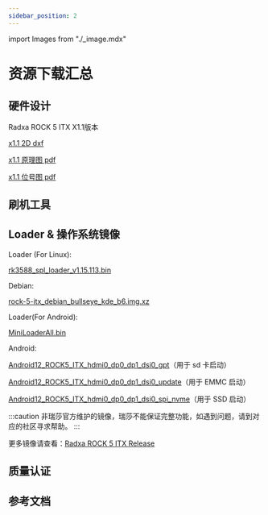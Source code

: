 ```yaml
---
sidebar_position: 2
---
```


import Images from "./\_image.mdx"

# 资源下载汇总

## 硬件设计

Radxa ROCK 5 ITX X1.1版本

[x1.1 2D dxf](https://dl.radxa.com/rock5/5itx/radxa_rock_5itx_x1100_dxf.zip)

[x1.1 原理图 pdf](https://dl.radxa.com/rock5/5itx/radxa_rock_5_itx_X1100_schematic.pdf)

[x1.1 位号图 pdf](https://dl.radxa.com/rock5/5itx/radxa_rock_5_itx_X1100_components_placement_map.pdf)

## 刷机工具

## Loader & 操作系统镜像

Loader (For Linux):

[rk3588_spl_loader_v1.15.113.bin](https://dl.radxa.com/rock5/sw/images/loader/rk3588_spl_loader_v1.15.113.bin)

Debian:

[rock-5-itx_debian_bullseye_kde_b6.img.xz](https://github.com/radxa-build/rock-5-itx/releases/download/b6/rock-5-itx_debian_bullseye_kde_b6.img.xz)

Loader(For Android):

[MiniLoaderAll.bin](https://dl.radxa.com/rock5/5itx/images/MiniLoaderAll.bin)

Android:

[Android12_ROCK5_ITX_hdmi0_dp0_dp1_dsi0_gpt](https://github.com/radxa/manifests/releases/download/Android12_rkr12_20240522/ROCK5_ITX_hdmi0_dp0_dp1_dsi0_gpt.zip)（用于 sd 卡启动）

[Android12_ROCK5_ITX_hdmi0_dp0_dp1_dsi0_update](https://github.com/radxa/manifests/releases/download/Android12_rkr12_20240522/ROCK5_ITX_hdmi0_dp0_dp1_dsi0_update.zip)（用于 EMMC 启动）

[Android12_ROCK5_ITX_hdmi0_dp0_dp1_dsi0_spi_nvme](https://github.com/radxa/manifests/releases/download/Android12_rkr12_20240522/ROCK5_ITX_hdmi0_dp0_dp1_dsi0_spi_nvme.zip)（用于 SSD 启动）

:::caution
非瑞莎官方维护的镜像，瑞莎不能保证完整功能，如遇到问题，请到对应的社区寻求帮助。
:::

更多镜像请查看：[Radxa ROCK 5 ITX Release](https://github.com/radxa-build/rock-5-itx/releases)

## 质量认证

## 参考文档
